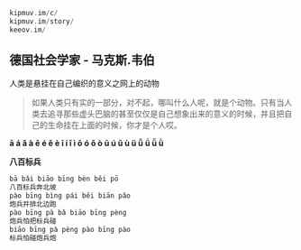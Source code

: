 
```c
kipmuv.im/c/
kipmuv.im/story/
keeov.im/
```

## 德国社会学家 - 马克斯.韦伯
人类是悬挂在自己编织的意义之网上的动物
> 如果人类只有实的一部分，对不起，哪叫什么人呢，就是个动物。只有当人类去追寻那些虚头巴脑的甚至仅仅是自己想象出来的意义的时候，并且把自己的生命挂在上面的时候，你才是个人哎。


**ā á ǎ à ē é ě è ī í ǐ ì ō ó ǒ ò ū ú ǔ ù ü ǖ ǘ ǚ ǜ**

**八百标兵**
```c
bā bǎi biāo bīng bèn běi pō  
八百标兵奔北坡  
pào bīng bìng pái běi biān pǎo  
炮兵并排北边跑  
pào bīng pà bǎ biāo bīng pèng  
炮兵怕把标兵碰  
biāo bīng pà pèng pào bīng pào  
标兵怕碰炮兵炮  
```
